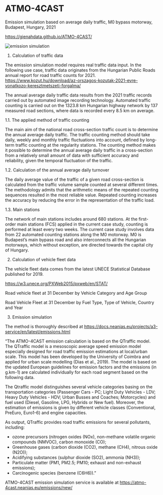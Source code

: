 # ATMO-4CAST
 Emission simulation based on average daily traffic, M0 bypass motorway, Budapest, Hungary, 2021
 
 https://gienahdata.github.io/ATMO-4CAST/
 
 ![emission simulation](https://user-images.githubusercontent.com/56297706/188915115-38e9f101-d244-429f-b63e-7398f0ac5d11.png)

 
 1. Calculation of traffic data

The emission simulation model requires real traffic data input. In the following use case, traffic data originates from the Hungarian Public Roads annual report for road traffic counts for 2021.  
https://www.kozut.hu/download/az-orszagos-kozutak-2021-evre-vonatkozo-keresztmetszeti-forgalma/ 

The annual average daily traffic data results from the 2021 traffic records carried out by automated image recording technology. Automated traffic counting is carried out on the 1323.8 km Hungarian highway network by 137 measured road sections, where data is recorded every 8.5 km on average.

1.1. The applied method of traffic counting

The main aim of the national road cross-section traffic count is to determine the annual average daily traffic. The traffic counting method should take daily, weekly and monthly traffic fluctuations into account, defined by long-term traffic counting at the regularity stations. The counting method makes it possible to determine the annual average daily traffic in a cross-section from a relatively small amount of data with sufficient accuracy and reliability, given the temporal fluctuation of the traffic.

1.2. Calculation of the annual average daily turnover 

The daily average value of the traffic of a given road cross-section is calculated from the traffic volume sample counted at several different times. The methodology admits that the arithmetic means of the repeated counting sequences resulted in the most reliable value. Repeated counting increases the accuracy by reducing the error in the representation of the traffic load. 

1.3. Main stations

The network of main stations includes around 680 stations. At the first-order main stations (FCS) applied in the current case study, counting is performed at least every two weeks.
The current case study involves data from 22 automated counting stations along the M0 motorway. M0 is Budapest’s main bypass road and also interconnects all the Hungarian motorways, which without exception, are directed towards the capital city of Hungary. 


2. Calculation of vehicle fleet data 

The vehicle fleet data comes from the latest UNECE Statistical Database published for 2019. 

https://w3.unece.org/PXWeb2015/pxweb/en/STAT/ 

Road vehicle fleet at 31 December by Vehicle Category and Age Group

Road Vehicle Fleet at 31 December by Fuel Type, Type of Vehicle, Country and Year


3. Emission simulation 

The method is thoroughly described at https://docs.neanias.eu/projects/a3-service/en/latest/emissions.html 

“The ATMO-4CAST emission calculation is based on the QTraffic model. The QTraffic model is a mesoscopic average speed emission model especially designed for road traffic emission estimations at local/urban scale. This model has been developed by the University of Coimbra and applied for urban scale modelling (Dias et al., 2019). The model is based on the updated European guidelines for emission factors and the emissions (in g.km-1) are calculated individually for each road segment based on the following data.

The Qtraffic model distinguishes several vehicle categories basing on the transportation categories (Passenger Cars - PC; Light Duty Vehicles - LDV; Heavy Duty Vehicles - HDV; Urban Busses and Coaches; Motorcycles) and fuel used (Diesel, Gasoline, LPG, Hybrids or New fuel). Moreover, the estimation of emissions is given by different vehicle classes (Conventional, PreEuro, Euro1-6) and engine capacities.

As output, QTraffic provides road traffic emissions for several pollutants, including:
-	ozone precursors (nitrogen oxides (NOx), non-methane volatile organic compounds (NMVOC), carbon monoxide (CO);
-	Greenhouse gases (carbon dioxide (CO2), methane (CH4), nitrous oxide (N2O));
-	Acidifying substances (sulphur dioxide (SO2), ammonia (NH3));
-	Particulate matter (PM1, PM2.5; PM10; exhaust and non-exhaust emissions);
-	Carcinogenic species (benzene (C6H6)).”

ATMO-4CAST emission simulation service is available at https://atmo-4cast.neanias.eu/emissions/new/ 

